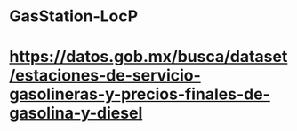 # GasStation-LocP
# https://datos.gob.mx/busca/dataset/estaciones-de-servicio-gasolineras-y-precios-finales-de-gasolina-y-diesel
